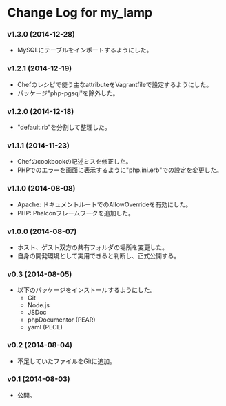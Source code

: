 # Change Log for my_lamp

### v1.3.0 (2014-12-28)
- MySQLにテーブルをインポートするようにした。

### v1.2.1 (2014-12-19)
- Chefのレシピで使う主なattributeをVagrantfileで設定するようにした。
- パッケージ"php-pgsql"を除外した。

### v1.2.0 (2014-12-18)
- "default.rb"を分割して整理した。

### v1.1.1 (2014-11-23)
- Chefのcookbookの記述ミスを修正した。
- PHPでのエラーを画面に表示するように"php.ini.erb"での設定を変更した。

### v1.1.0 (2014-08-08)
- Apache: ドキュメントルートでのAllowOverrideを有効にした。
- PHP: Phalconフレームワークを追加した。

### v1.0.0 (2014-08-07)
- ホスト、ゲスト双方の共有フォルダの場所を変更した。
- 自身の開発環境として実用できると判断し、正式公開する。

### v0.3 (2014-08-05)
- 以下のパッケージをインストールするようにした。
  - Git
  - Node.js
  - JSDoc
  - phpDocumentor (PEAR)
  - yaml (PECL)

### v0.2 (2014-08-04)
- 不足していたファイルをGitに追加。

### v0.1 (2014-08-03)
- 公開。